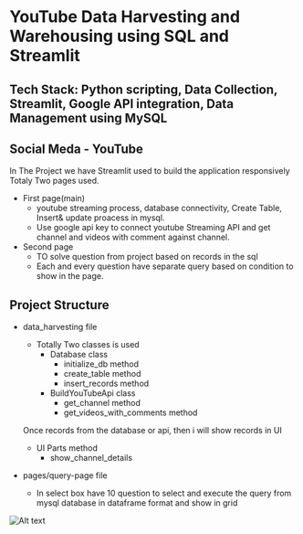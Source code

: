 # YouTube Data Harvesting and Warehousing using SQL and Streamlit

## Tech Stack: Python scripting, Data Collection, Streamlit, Google API integration, Data Management using MySQL

## Social Meda - YouTube

In The Project we have Streamlit used to build the application responsively
Totaly Two pages used.
  - First page(main)
      - youtube streaming process, database connectivity, Create Table, Insert& update proacess in mysql.
      - Use google api key to connect youtube Streaming API and get channel and videos with comment against channel.
  - Second page
      - TO solve question from project based on records in the sql
      - Each and every question have separate query based on condition to show in the page.

## Project Structure
- data_harvesting file
  - Totally Two classes is used
      - Database class
          - initialize_db method
          - create_table method
          - insert_records method
      - BuildYouTubeApi class
          - get_channel method
          - get_videos_with_comments method
            
  Once records from the database or api, then i will show records in UI


  - UI Parts method
      - show_channel_details
- pages/query-page file
    - In select box have 10 question to select and execute the query from mysql database in dataframe format and show in grid 


![Alt text]()

